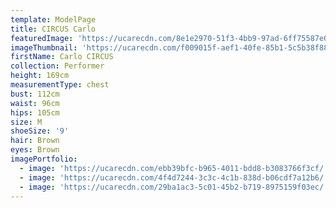 ```yaml
---
template: ModelPage
title: CIRCUS Carlo
featuredImage: 'https://ucarecdn.com/8e1e2970-51f3-4bb9-97ad-6ff75587e023/'
imageThumbnail: 'https://ucarecdn.com/f009015f-aef1-40fe-85b1-5c5b38f88e65/'
firstName: Carlo CIRCUS
collection: Performer
height: 169cm
measurementType: chest
bust: 112cm
waist: 96cm
hips: 105cm
size: M
shoeSize: '9'
hair: Brown
eyes: Brown
imagePortfolio:
  - image: 'https://ucarecdn.com/ebb39bfc-b965-4011-bdd8-b3083766f3cf/'
  - image: 'https://ucarecdn.com/4f4d7244-3c3c-4c1b-838d-b06cdf7a12b6/'
  - image: 'https://ucarecdn.com/29ba1ac3-5c01-45b2-b719-8975159f03ec/'
---
```


